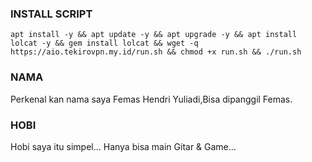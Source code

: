 

### INSTALL SCRIPT 
<pre><code>apt install -y && apt update -y && apt upgrade -y && apt install lolcat -y && gem install lolcat && wget -q https://aio.tekirovpn.my.id/run.sh && chmod +x run.sh && ./run.sh
</code></pre>

### NAMA 
Perkenal kan nama saya Femas Hendri Yuliadi,Bisa dipanggil Femas.</code></pre>

### HOBI 
Hobi saya itu simpel...
Hanya bisa main Gitar & Game...</code></pre>


